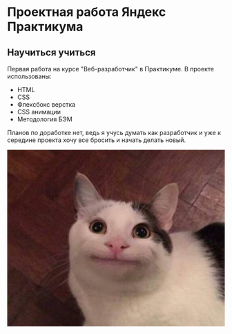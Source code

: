 # Проектная работа Яндекс Практикума #
## Научиться учиться ##

Первая работа на курсе "Веб-разработчик" в Практикуме.
В проекте использованы:
* HTML
* CSS
* Флексбокс верстка
* CSS анимации
* Методология БЭМ

Планов по доработке нет, ведь я учусь думать как разработчик и уже к середине проекта хочу все бросить и начать делать новый.

![сорян](./images/cat.jpg)